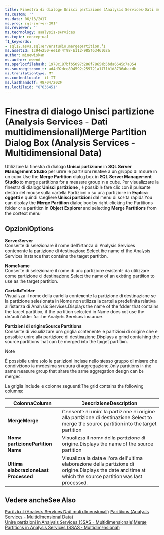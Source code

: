 ```yaml
---
title: Finestra di dialogo Unisci partizione (Analysis Services-Dati multidimensionali) | Microsoft Docs
ms.custom: ''
ms.date: 06/13/2017
ms.prod: sql-server-2014
ms.reviewer: ''
ms.technology: analysis-services
ms.topic: conceptual
f1_keywords:
- sql12.asvs.sqlserverstudio.mergepartition.f1
ms.assetid: 1c94e250-ee18-4f98-b112-985f6346102a
author: minewiskan
ms.author: owend
ms.openlocfilehash: 1978c187bfb5097d286f78650b5bda6645c7a054
ms.sourcegitcommit: ad4d92dce894592a259721a1571b1d8736abacdb
ms.translationtype: MT
ms.contentlocale: it-IT
ms.lasthandoff: 08/04/2020
ms.locfileid: "87636451"
---
```

# <a name="merge-partition-dialog-box-analysis-services---multidimensional-data"></a><span data-ttu-id="2166f-102">Finestra di dialogo Unisci partizione (Analysis Services - Dati multidimensionali)</span><span class="sxs-lookup"><span data-stu-id="2166f-102">Merge Partition Dialog Box (Analysis Services - Multidimensional Data)</span></span>
  <span data-ttu-id="2166f-103">Utilizzare la finestra di dialogo **Unisci partizione** in **SQL Server Management Studio** per unire le partizioni relative a un gruppo di misure in un cubo.</span><span class="sxs-lookup"><span data-stu-id="2166f-103">Use the **Merge Partition** dialog box in **SQL Server Management Studio** to merge partitions for a measure group in a cube.</span></span> <span data-ttu-id="2166f-104">Per visualizzare la finestra di dialogo **Unisci partizione** , è possibile fare clic con il pulsante destro del mouse sulla cartella Partizioni o su una partizione in **Esplora oggetti** e quindi scegliere **Unisci partizioni** dal menu di scelta rapida.</span><span class="sxs-lookup"><span data-stu-id="2166f-104">You can display the **Merge Partition** dialog box by right-clicking the Partitions folder or a partition in **Object Explorer** and selecting **Merge Partitions** from the context menu.</span></span>  
  
## <a name="options"></a><span data-ttu-id="2166f-105">Opzioni</span><span class="sxs-lookup"><span data-stu-id="2166f-105">Options</span></span>  
 <span data-ttu-id="2166f-106">**Server**</span><span class="sxs-lookup"><span data-stu-id="2166f-106">**Server**</span></span>  
 <span data-ttu-id="2166f-107">Consente di selezionare il nome dell'istanza di Analysis Services contenente la partizione di destinazione.</span><span class="sxs-lookup"><span data-stu-id="2166f-107">Select the name of the Analysis Services instance that contains the target partition.</span></span>  
  
 <span data-ttu-id="2166f-108">**Nome**</span><span class="sxs-lookup"><span data-stu-id="2166f-108">**Name**</span></span>  
 <span data-ttu-id="2166f-109">Consente di selezionare il nome di una partizione esistente da utilizzare come partizione di destinazione.</span><span class="sxs-lookup"><span data-stu-id="2166f-109">Select the name of an existing partition to use as the target partition.</span></span>  
  
 <span data-ttu-id="2166f-110">**Cartella**</span><span class="sxs-lookup"><span data-stu-id="2166f-110">**Folder**</span></span>  
 <span data-ttu-id="2166f-111">Visualizza il nome della cartella contenente la partizione di destinazione se la partizione selezionata in Nome non utilizza la cartella predefinita relativa all'istanza di Analysis Services.</span><span class="sxs-lookup"><span data-stu-id="2166f-111">Displays the name of the folder that contains the target partition, if the partition selected in Name does not use the default folder for the Analysis Services instance.</span></span>  
  
 <span data-ttu-id="2166f-112">**Partizioni di origine**</span><span class="sxs-lookup"><span data-stu-id="2166f-112">**Source Partitions**</span></span>  
 <span data-ttu-id="2166f-113">Consente di visualizzare una griglia contenente le partizioni di origine che è possibile unire alla partizione di destinazione.</span><span class="sxs-lookup"><span data-stu-id="2166f-113">Displays a grind containing the source partitions that can be merged into the target partition.</span></span>  
  
> [!NOTE]  
>  <span data-ttu-id="2166f-114">È possibile unire solo le partizioni incluse nello stesso gruppo di misure che condividono la medesima struttura di aggregazione.</span><span class="sxs-lookup"><span data-stu-id="2166f-114">Only partitions in the same measure group that share the same aggregation design can be merged.</span></span>  
  
 <span data-ttu-id="2166f-115">La griglia include le colonne seguenti:</span><span class="sxs-lookup"><span data-stu-id="2166f-115">The grid contains the following columns:</span></span>  
  
|<span data-ttu-id="2166f-116">Colonna</span><span class="sxs-lookup"><span data-stu-id="2166f-116">Column</span></span>|<span data-ttu-id="2166f-117">Descrizione</span><span class="sxs-lookup"><span data-stu-id="2166f-117">Description</span></span>|  
|------------|-----------------|  
|<span data-ttu-id="2166f-118">**Merge**</span><span class="sxs-lookup"><span data-stu-id="2166f-118">**Merge**</span></span>|<span data-ttu-id="2166f-119">Consente di unire la partizione di origine alla partizione di destinazione.</span><span class="sxs-lookup"><span data-stu-id="2166f-119">Select to merge the source partition into the target partition.</span></span>|  
|<span data-ttu-id="2166f-120">**Nome partizione**</span><span class="sxs-lookup"><span data-stu-id="2166f-120">**Partition Name**</span></span>|<span data-ttu-id="2166f-121">Visualizza il nome della partizione di origine.</span><span class="sxs-lookup"><span data-stu-id="2166f-121">Displays the name of the source partition.</span></span>|  
|<span data-ttu-id="2166f-122">**Ultima elaborazione**</span><span class="sxs-lookup"><span data-stu-id="2166f-122">**Last Processed**</span></span>|<span data-ttu-id="2166f-123">Visualizza la data e l'ora dell'ultima elaborazione della partizione di origine.</span><span class="sxs-lookup"><span data-stu-id="2166f-123">Displays the date and time at which the source partition was last processed.</span></span>|  
  
## <a name="see-also"></a><span data-ttu-id="2166f-124">Vedere anche</span><span class="sxs-lookup"><span data-stu-id="2166f-124">See Also</span></span>  
 <span data-ttu-id="2166f-125">[Partizioni &#40;Analysis Services Dati multidimensionali&#41;](multidimensional-models-olap-logical-cube-objects/partitions-analysis-services-multidimensional-data.md) </span><span class="sxs-lookup"><span data-stu-id="2166f-125">[Partitions &#40;Analysis Services - Multidimensional Data&#41;](multidimensional-models-olap-logical-cube-objects/partitions-analysis-services-multidimensional-data.md) </span></span>  
 [<span data-ttu-id="2166f-126">Unire partizioni in Analysis Services &#40;SSAS - Multidimensionale&#41;</span><span class="sxs-lookup"><span data-stu-id="2166f-126">Merge Partitions in Analysis Services &#40;SSAS - Multidimensional&#41;</span></span>](multidimensional-models/merge-partitions-in-analysis-services-ssas-multidimensional.md)  
  
  
